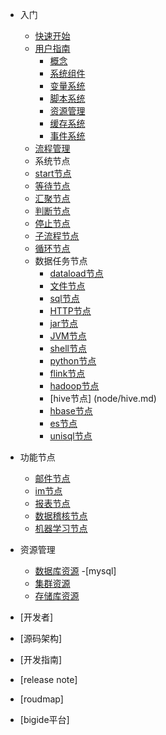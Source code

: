 - 入门
  - [快速开始](quickstart.md)
  - [用户指南](user_guide.md)
    - [概念](concept.md)
    - [系统组件](module.md)
    - [变量系统](variable_system.md)
    - [脚本系统](script_system.md)
    - [资源管理](resource.md)
    - [缓存系统](cache_system.md)
    - [事件系统](event_system.md)
  - [流程管理](flow_manager.md)
  - 系统节点
   - [start节点](node/start.md)
   - [等待节点](node/wait.md)
   - [汇聚节点](node/join.md)
   - [判断节点](node/if.md)
   - [停止节点](node/stop.md)
   - [子流程节点](node/subflow.md)
   - [循环节点](node/for.md)
  - 数据任务节点
    - [dataload节点](node/dataload.md)
    - [文件节点](node/file.md)
    - [sql节点](node/sql.md)
    - [HTTP节点](node/http.md)
    - [jar节点](node/jar.md)
    - [JVM节点](node/jvm.md)
    - [shell节点](node/shell.md)
    - [python节点](node/python.md)
    - [flink节点](node/flink.md)
    - [hadoop节点](node/hadoop.md)
    - [hive节点] (node/hive.md)
    - [hbase节点](node/hbase.md)
    - [es节点](node/es.md)
    - [unisql节点](node/unisql.md)
- 功能节点
    - [邮件节点](node/email.md)
    - [im节点](node/im.md)
    - [报表节点](node/report.md)
    - [数据稽核节点](node/auditX.md)
    - [机器学习节点](node/ml.md)

- 资源管理
  - [数据库资源](resource_database.md)
    -[mysql] 
  - [集群资源](resource_cluster.md) 
  - [存储库资源](resource_repos.md) 

- [开发者]
- [源码架构]
- [开发指南]
- [release note]
- [roudmap]
- [bigide平台]
